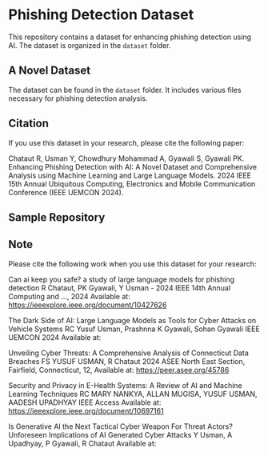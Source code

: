 # Phishing Detection Dataset

This repository contains a dataset for enhancing phishing detection using AI. The dataset is organized in the `dataset` folder.

## A Novel Dataset

The dataset can be found in the `dataset` folder. It includes various files necessary for phishing detection analysis.

## Citation

If you use this dataset in your research, please cite the following paper:

Chataut R, Usman Y, Chowdhury Mohammad A, Gyawali S, Gyawali PK. Enhancing Phishing Detection with AI: A Novel Dataset and Comprehensive Analysis using Machine Learning and Large Language Models. 2024 IEEE 15th Annual Ubiquitous Computing, Electronics and Mobile Communication Conference (IEEE UEMCON 2024).

## Sample Repository

## Note
Please cite the following work when you use this dataset for your research:

Can ai keep you safe? a study of large language models for phishing detection
R Chataut, PK Gyawali, Y Usman - 2024 IEEE 14th Annual Computing and …, 2024 Available at: https://ieeexplore.ieee.org/document/10427626 

The Dark Side of AI: Large Language Models as Tools for Cyber Attacks on Vehicle Systems
RC Yusuf Usman, Prashnna K Gyawali, Sohan Gyawali
IEEE UEMCON 2024 Available at: 

Unveiling Cyber Threats: A Comprehensive Analysis of Connecticut Data Breaches
FS YUSUF USMAN, R Chataut
2024 ASEE North East Section, Fairfield, Connecticut, 12, Available at: https://peer.asee.org/45786

Security and Privacy in E-Health Systems: A Review of AI and Machine Learning Techniques
RC MARY NANKYA, ALLAN MUGISA, YUSUF USMAN, AADESH UPADHYAY
IEEE Access Available at: https://ieeexplore.ieee.org/document/10697161  

Is Generative AI the Next Tactical Cyber Weapon For Threat Actors? Unforeseen Implications of AI Generated Cyber Attacks
Y Usman, A Upadhyay, P Gyawali, R Chataut Available at: 
